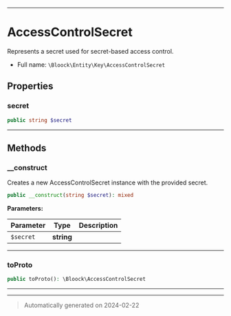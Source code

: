 ***

# AccessControlSecret

Represents a secret used for secret-based access control.



* Full name: `\Bloock\Entity\Key\AccessControlSecret`



## Properties


### secret



```php
public string $secret
```






***

## Methods


### __construct

Creates a new AccessControlSecret instance with the provided secret.

```php
public __construct(string $secret): mixed
```








**Parameters:**

| Parameter | Type | Description |
|-----------|------|-------------|
| `$secret` | **string** |  |





***

### toProto



```php
public toProto(): \Bloock\AccessControlSecret
```












***


***
> Automatically generated on 2024-02-22
